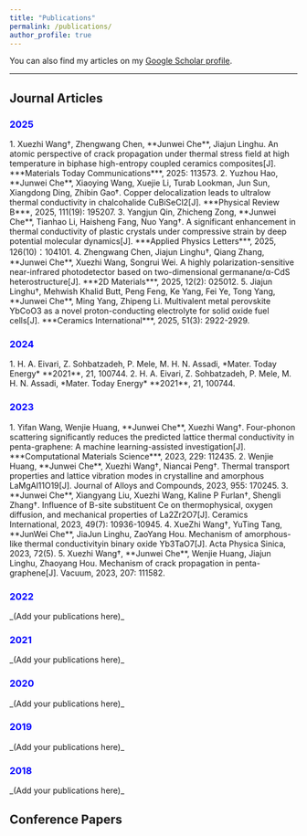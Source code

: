 ```yaml
---
title: "Publications"
permalink: /publications/
author_profile: true
---
```


You can also find my articles on my [Google Scholar profile](https://scholar.google.com.hk/citations?user=z6DY2D0AAAAJ&hl=zh-CN).

---

## Journal Articles

<h3 style="color:blue;">2025</h3>
1. Xuezhi Wang†, Zhengwang Chen, **Junwei Che**, Jiajun Linghu. An atomic perspective of crack propagation under thermal stress field at high temperature in biphase high-entropy coupled ceramics composites[J]. ***Materials Today Communications***, 2025: 113573. 
2. Yuzhou Hao, **Junwei Che**, Xiaoying Wang, Xuejie Li, Turab Lookman, Jun Sun, Xiangdong Ding, Zhibin Gao†. Copper delocalization leads to ultralow thermal conductivity in chalcohalide CuBiSeCl2[J]. ***Physical Review B***, 2025, 111(19): 195207.
3. Yangjun Qin, Zhicheng Zong, **Junwei Che**, Tianhao Li, Haisheng Fang, Nuo Yang†.  A significant enhancement in thermal conductivity of plastic crystals under compressive strain by deep potential molecular dynamics[J]. ***Applied Physics Letters***, 2025, 126(10)：104101.
4. Zhengwang Chen, Jiajun Linghu†, Qiang Zhang, **Junwei Che**, Xuezhi Wang, Songrui Wei. A highly polarization-sensitive near-infrared photodetector based on two-dimensional germanane/α-CdS heterostructure[J]. ***2D Materials***, 2025, 12(2): 025012.
5. Jiajun Linghu†, Mehwish Khalid Butt, Peng Feng, Ke Yang, Fei Ye, Tong Yang, **Junwei Che**, Ming Yang, Zhipeng Li. Multivalent metal perovskite YbCoO3 as a novel proton-conducting electrolyte for solid oxide fuel cells[J]. ***Ceramics International***, 2025, 51(3): 2922-2929.

<h3 style="color:blue;">2024</h3>
1. H. A. Eivari, Z. Sohbatzadeh, P. Mele, M. H. N. Assadi, *Mater. Today Energy* **2021**, 21, 100744.  
2. H. A. Eivari, Z. Sohbatzadeh, P. Mele, M. H. N. Assadi, *Mater. Today Energy* **2021**, 21, 100744.  

<h3 style="color:blue;">2023</h3>
1. Yifan Wang, Wenjie Huang, **Junwei Che**, Xuezhi Wang†. Four-phonon scattering significantly reduces the predicted lattice thermal conductivity in penta-graphene: A machine learning-assisted investigation[J]. ***Computational Materials Science***, 2023, 229: 112435.
2. Wenjie Huang, **Junwei Che**, Xuezhi Wang†, Niancai Peng†. Thermal transport properties and lattice vibration modes in crystalline and amorphous LaMgAl11O19[J]. Journal of Alloys and Compounds, 2023, 955: 170245. 
3. **Junwei Che**, Xiangyang Liu, Xuezhi Wang, Kaline P Furlan†, Shengli Zhang†. Influence of B-site substituent Ce on thermophysical, oxygen diffusion, and mechanical properties of La2Zr2O7[J]. Ceramics International, 2023, 49(7): 10936-10945. 
4. XueZhi Wang†, YuTing Tang, **JunWei Che**, JiaJun Linghu, ZaoYang Hou. Mechanism of amorphous-like thermal conductivityin binary oxide Yb3TaO7[J]. Acta Physica Sinica, 2023, 72(5).
5. Xuezhi Wang†, **Junwei Che**, Wenjie Huang, Jiajun Linghu, Zhaoyang Hou. Mechanism of crack propagation in penta-graphene[J]. Vacuum, 2023, 207: 111582.

<h3 style="color:blue;">2022</h3>
_(Add your publications here)_

<h3 style="color:blue;">2021</h3>
_(Add your publications here)_

<h3 style="color:blue;">2020</h3>
_(Add your publications here)_

<h3 style="color:blue;">2019</h3>
_(Add your publications here)_

<h3 style="color:blue;">2018</h3>
_(Add your publications here)_


## Conference Papers

 


